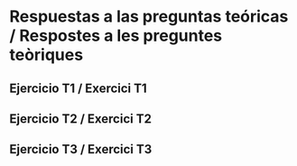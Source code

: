 # Respuestas a las preguntas teóricas / Respostes a les preguntes teòriques


## Ejercicio T1 / Exercici T1


## Ejercicio T2 / Exercici T2


## Ejercicio T3 / Exercici T3

